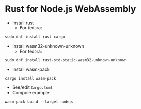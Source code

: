 # Rust for Node.js WebAssembly

- Install rust
  - For fedora:
```
sudo dnf install rust cargo
```
- Install wasm32-unknown-unknown
  - For fedora:
```
sudo dnf install rust-std-static-wasm32-unknown-unknown
```
- Install wasm-pack
```
cargo install wasm-pack
```
- See/edit `Cargo.toml`
- Compole example:
```
wasm-pack build --target nodejs
```
